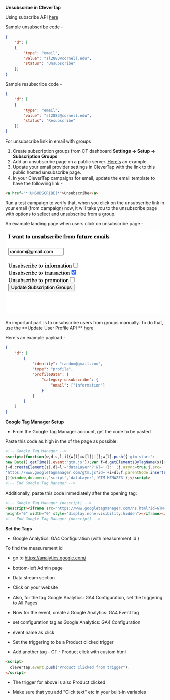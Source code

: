 **Unsubscribe in CleverTap**

Using subscribe API [here](https://developer.clevertap.com/docs/subscribe-api)

Sample unsubscribe code -
```json
{
	"d": [
	{
		"type": "email",
		"value": "sl2883@cornell.edu",
		"status": "Unsubscribe"
	}]
}
```
Sample resubscribe code - 
```json
{
	"d": [
	{
		"type": "email",
		"value": "sl2883@cornell.edu",
		"status": "Resubscribe"
	}]
}
```

For unsubscribe link in email with groups 

 1. Create subscription groups from CT dashboard **Settings -> Setup -> Subscription Groups**
 2. Add an unsubscribe page on a public server. [Here's](http://static.clevertap.com/docs/email-unsubscribe.html) an example.
 3. Update your email provider settings in CleverTap with the link to this public hosted unsubscribe page.
 4. In your CleverTap campaigns for email, update the email template to have the following link - 
 ```html
 <a href="*|UNSUBSCRIBE|*">Unsubscribe</a>
 ```

Run a test campaign to verify that, when you click on the unsubscribe link in your email (from campaign) now, it will take you to the unsubscribe page with options to select and unsubscribe from a group. 

An example landing page when users click on unsubscribe page -

![Here's a sample page landed on clicking the unsubscribe button](https://github.com/sl2883/web_may/blob/main/sample-unsubscribe.png?raw=true)

An important part is to unsubscribe users from groups manually. To do that, use the **Update User Profile API ** [here](https://developer.clevertap.com/docs/upload-user-profiles-api)

Here's an example payload -
```json
{
	"d": [
		{
			"identity": "random@gmail.com",
			"type": "profile",
			"profileData": {
				"category-unsubscribe": {
					"email": ["information"]
				}
			}
		}
	]
}
```


**Google Tag Manager Setup**
- From the Google Tag Manager account, get the code to be pasted 

Paste this code as high in the <head> of the page as possible:
```html
<!-- Google Tag Manager -->
<script>(function(w,d,s,l,i){w[l]=w[l]||[];w[l].push({'gtm.start':
new Date().getTime(),event:'gtm.js'});var f=d.getElementsByTagName(s)[0],
j=d.createElement(s),dl=l!='dataLayer'?'&l='+l:'';j.async=true;j.src=
'https://www.googletagmanager.com/gtm.js?id='+i+dl;f.parentNode.insertBefore(j,f);
})(window,document,'script','dataLayer','GTM-MZMWZZ3');</script>
<!-- End Google Tag Manager -->
```

Additionally, paste this code immediately after the opening <body> tag:
```html
<!-- Google Tag Manager (noscript) -->
<noscript><iframe src="https://www.googletagmanager.com/ns.html?id=GTM-MZMWZZ3"
height="0" width="0" style="display:none;visibility:hidden"></iframe></noscript>
<!-- End Google Tag Manager (noscript) -->
```

**Set the Tags**
- Google Analytics: GA4 Configuration (with measurement id )

To find the measurement id
- go to https://analytics.google.com/
-  bottom-left Admin page
- Data stream section
- Click on your website

- Also, for the tag  Google Analytics: GA4 Configuration, set the triggering to All Pages
- Now for the event, create a Google Analytics: GA4 Event tag
- set configuration tag as Google Analytics: GA4 Configuration 
- event name as click
- Set the triggering to be a Product clicked trigger

- Add another tag - CT - Product click with custom html
```html
<script>
  clevertap.event.push("Product Clicked from trigger");
</script>
```

- The trigger for above is also Product clicked

- Make sure that you add "Click text" etc in your built-in variables

